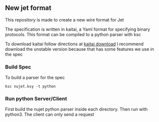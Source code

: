 ## New jet format

This repository is made to create a new wire format for Jet

The specification is written in kaitai, a Yaml format for specifying binary protocols. This format can be compiled to a python parser with ksc

To download kaitai follow directions at [kaitai download](https://kaitai.io/#download)
I recommend download the unstable version because that has some features we use in the spec

### Build Spec
To build a parser for the spec
```
ksc nujet.ksy -t python
```

### Run python Server/Client
First build the nujet python parser inside each directory. Then run with python3.
The client can only send a request
